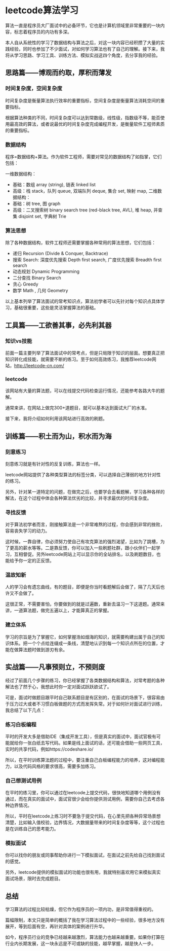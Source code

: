 # leetcode算法学习

算法一直是程序员大厂面试中的必备环节，它也是计算机领域里非常重要的一块内容，标志着程序员的内功有多深。

本人自从系统性的学习了数据结构与算法之后，对这一块内容已经积攒了大量的实践经验，同时也参加了不少面试，对如何学习算法也有了自己的理解。接下来，我将从学习思路、学习工具、训练方法、模拟实战这四个角度，去分享我的经验。

## 思路篇——博观而约取，厚积而薄发

### 时间复杂度，空间复杂度

时间复杂度是衡量算法执行效率的重要指标，空间复杂度是衡量算法消耗空间的重要指标。

根据算法种类的不同，时间复杂度可以达到常数级，线性级，指数级不等，能否使用最高效的算法，或者说最优的时间复杂度完成编程开发，是衡量软件工程师素质的重要指标。

### 数据结构

程序=数据结构+算法。作为软件工程师，需要对常见的数据结构了如指掌，它们包括：

一维数据结构：
- 基础：数组 array (string), 链表 linked list
- 高级：栈 stack，队列 queue, 双端队列 deque, 集合 set, 映射 map,
二维数据结构：
- 基础：树 tree, 图 graph
- 高级：二叉搜索树 binary search tree (red-black tree, AVL), 堆 heap, 并查集 disjoint set, 字典树 Trie

### 算法思想

除了各种数据结构，软件工程师还需要掌握各种常用的算法思想，它们包括：

- 递归 Recursion (Divide & Conquer, Backtrace)
- 搜索 Search: 深度优先搜索 Depth first search, 广度优先搜索 Breadth first search
- 动态规划 Dynamic Programming
- 二分查找 Binary Search
- 贪心 Greedy
- 数学 Math , 几何 Geometry

以上基本列举了算法面试的常考知识点，算法初学者可以先针对每个知识点具体学习，基础很重要，这些是灵活掌握算法的基础。

## 工具篇——工欲善其事，必先利其器

### 知识vs技能

前面一篇主要列举了算法面试中的常考点，但是只局限于知识的层面。想要真正把知识转化成技能，就需要不断的练习。至于如何高效练习，我推荐leetcode网站，http://leetcode-cn.com/

### leetcode

该网站有大量的算法题，可以在线提交代码检查运行情况，还能参考各路大牛的题解。

通常来讲，在网站上做完300+道题目，就可以基本达到面试大厂的水准。

接下来，我将介绍如何利用该网站进行高效的刷题。

## 训练篇——积土而为山，积水而为海

### 刻意练习

刻意练习就是有针对性的反复训练，算法也一样。

leetcode网站提供了各种类型算法的标签分类，可以选择自己薄弱的地方针对性的练习。

另外，针对某一道特定的问题，在做完之后，也要学会去看题解，学习各种各样的解法，在这个过程中体会各种算法优劣的比较，并寻求最优的时间复杂度。

### 寻找反馈

对于算法初学者而言，刚接触算法是一个非常难熬的过程，你会感到非常的挫败，容易丧失学习的动力。

这时候，一靠自律，你必须努力使自己有攻克算法的强烈渴望，比如为了跳槽，为了更高的薪水等等。二是靠反馈，你可以加入一些刷题社群，跟小伙伴们一起学习，互相督促。另外leetcode网站上可以显示你的全站排名，以及刷题数目，也能给予你一定的正反馈。

### 温故知新

人的学习会有遗忘曲线，有的题目，即便是你当时看题解后会做了，隔了几天后也许又不会做了。

这很正常，不需要害怕，你要做到的就是过遍数，重新去温习一下这道题。通常来讲，一道算法题，做完五遍以上，才能算真正的掌握。

### 建立体系

学习的宗旨是为了掌握它，如何掌握浩如烟海的知识，就需要构建出属于自己的知识体系。把一个个点给连缀成一条线，清楚地认识到每一个知识点所在的位置，才能在做算法题时做到游刃有余。

## 实战篇——凡事预则立，不预则废

经过了前面几个步骤的练习，你已经掌握了各类数据结构和算法，对常考题的各种解法也了然于心，我想此时你一定对面试跃跃欲试了。

可是，面试时做题目跟平时自己联系题目是有区别的，在面试的场景下，很容易由于压力过大或者不习惯白板做题的方式而发挥失常。对于如何针对面试进行训练，我总结了以下几点：

### 练习白板编程

平时的开发大多是借助IDE（集成开发工具），但是真实的面试中，面试官极有可能就给你一张白纸去写代码。如果是线上面试的话，还可能会借助一些网页工具，实时的共享代码，例如https://codeshare.io/

所以，在平时训练算法题的过程中，要注重自己白板编程能力的培养，这对编程能力，以及代码风格的要求很高，需要多加练习。

### 自己想测试用例

在平时的练习里，你可以通过在leetcode上提交代码，很快地知道哪个用例没有通过，而在真实的面试中，面试官很少会给你提供测试用例，需要你自己去考虑各种边界情况。

所以，平时在leetcode上练习时不要急于提交代码，在心里先把各种异常场景想清楚，比如输入值校验，边界情况，大数据量带来的时间复杂度等等，这个过程也是在训练自己的思考能力。

### 模拟面试

你可以找你的朋友或同事帮助你进行一下模拟面试，在面试之前先给自己找到面试的感觉。

另外，leetcode提供的模拟面试的功能也很有用，我就特别喜欢用它来模拟真实面试场景，限时去完成题目。

## 总结

学习算法的过程比较枯燥，但它作为程序员的一项内功，是非常值得重视的。

篇幅限制，本文只是简单的概括了我在学习算法过程中的一些经验，很多地方没有展开，等到后面有空，再针对具体的案例进行升华。

如今，程序员行业的竞争已经越来越激烈，算法能力也越来越重要。如果你打算在行业内长期发展，这一块永远是不可或缺的技能，越早掌握，越是快人一步。

